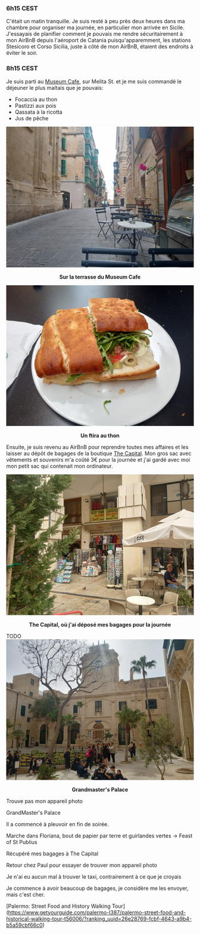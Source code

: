 ### 6h15 CEST
C'était un matin tranquille. Je suis resté à peu près deux heures dans ma chambre pour organiser ma journée, en particulier mon arrivée en Sicile. J'essayais de planifier comment je pouvais me rendre sécuritairement à mon AirBnB depuis l'aéroport de Catania puisqu'apparemment, les stations Stesicoro et Corso Sicilia, juste à côté de mon AirBnB, étaient des endroits à éviter le soir.

### 8h15 CEST
Je suis parti au [Museum Cafe](https://maps.app.goo.gl/Kw8AGy5s2hLXTuku6), sur Melita St. et je me suis commandé le déjeuner le plus maltais que je pouvais:

- Focaccia au thon
- Pastizzi aux pois
- Qassata à la ricotta
- Jus de pêche

![Sur la terrasse du Museum Cafe](/assets/2024/04/20240415_europe/museum_cafe.jpg)
<p align="center"><b>Sur la terrasse du Museum Cafe</b></p>

![Ftira au thon](/assets/2024/04/20240415_europe/museum_cafe02.jpg)
<p align="center"><b>Un ftira au thon</b></p>

Ensuite, je suis revenu au AirBnB pour reprendre toutes mes affaires et les laisser au dépôt de bagages de la boutique [The Capital](https://maps.app.goo.gl/Q4SK8ed7JvRxFqsm9). Mon gros sac avec vêtements et souvenirs m'a coûté 3€ pour la journée et j'ai gardé avec moi mon petit sac qui contenait mon ordinateur.

![The Capital](/assets/2024/04/20240415_europe/the_capital.jpg)
<p align="center"><b>The Capital, où j'ai déposé mes bagages pour la journée</b></p>

TODO
![Grandmaster's Palace](/assets/2024/04/20240415_europe/grandmasters_palace.jpg)
<p align="center"><b>Grandmaster's Palace</b></p>

Trouve pas mon appareil photo

GrandMaster's Palace

Il a commencé à pleuvoir en fin de soirée. 

Marche dans Floriana, bout de papier par terre et guirlandes vertes -> Feast of St Publius

Récupéré mes bagages à The Capital

Retour chez Paul pour essayer de trouver mon appareil photo

Je n'ai eu aucun mal à trouver le taxi, contrairement à ce que je croyais

Je commence à avoir beaucoup de bagages, je considère me les envoyer, mais c'est cher.

[Palermo: Street Food and History Walking Tour]
(https://www.getyourguide.com/palermo-l387/palermo-street-food-and-historical-walking-tour-t56006/?ranking_uuid=26e28769-fcbf-4643-a9b4-b5a59cbf66c0)
